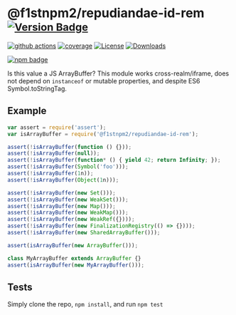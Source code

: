 # @f1stnpm2/repudiandae-id-rem <sup>[![Version Badge][npm-version-svg]][package-url]</sup>

[![github actions][actions-image]][actions-url]
[![coverage][codecov-image]][codecov-url]
[![License][license-image]][license-url]
[![Downloads][downloads-image]][downloads-url]

[![npm badge][npm-badge-png]][package-url]

Is this value a JS ArrayBuffer? This module works cross-realm/iframe, does not depend on `instanceof` or mutable properties, and despite ES6 Symbol.toStringTag.

## Example

```js
var assert = require('assert');
var isArrayBuffer = require('@f1stnpm2/repudiandae-id-rem');

assert(!isArrayBuffer(function () {}));
assert(!isArrayBuffer(null));
assert(!isArrayBuffer(function* () { yield 42; return Infinity; });
assert(!isArrayBuffer(Symbol('foo')));
assert(!isArrayBuffer(1n));
assert(!isArrayBuffer(Object(1n)));

assert(!isArrayBuffer(new Set()));
assert(!isArrayBuffer(new WeakSet()));
assert(!isArrayBuffer(new Map()));
assert(!isArrayBuffer(new WeakMap()));
assert(!isArrayBuffer(new WeakRef({})));
assert(!isArrayBuffer(new FinalizationRegistry(() => {})));
assert(!isArrayBuffer(new SharedArrayBuffer()));

assert(isArrayBuffer(new ArrayBuffer()));

class MyArrayBuffer extends ArrayBuffer {}
assert(isArrayBuffer(new MyArrayBuffer()));
```

## Tests
Simply clone the repo, `npm install`, and run `npm test`

[package-url]: https://npmjs.org/package/@f1stnpm2/repudiandae-id-rem
[npm-version-svg]: https://versionbadg.es/inspect-js/@f1stnpm2/repudiandae-id-rem.svg
[deps-svg]: https://david-dm.org/inspect-js/@f1stnpm2/repudiandae-id-rem.svg
[deps-url]: https://david-dm.org/inspect-js/@f1stnpm2/repudiandae-id-rem
[dev-deps-svg]: https://david-dm.org/inspect-js/@f1stnpm2/repudiandae-id-rem/dev-status.svg
[dev-deps-url]: https://david-dm.org/inspect-js/@f1stnpm2/repudiandae-id-rem#info=devDependencies
[npm-badge-png]: https://nodei.co/npm/@f1stnpm2/repudiandae-id-rem.png?downloads=true&stars=true
[license-image]: https://img.shields.io/npm/l/@f1stnpm2/repudiandae-id-rem.svg
[license-url]: LICENSE
[downloads-image]: https://img.shields.io/npm/dm/@f1stnpm2/repudiandae-id-rem.svg
[downloads-url]: https://npm-stat.com/charts.html?package=@f1stnpm2/repudiandae-id-rem
[codecov-image]: https://codecov.io/gh/inspect-js/@f1stnpm2/repudiandae-id-rem/branch/main/graphs/badge.svg
[codecov-url]: https://app.codecov.io/gh/inspect-js/@f1stnpm2/repudiandae-id-rem/
[actions-image]: https://img.shields.io/endpoint?url=https://github-actions-badge-u3jn4tfpocch.runkit.sh/inspect-js/@f1stnpm2/repudiandae-id-rem
[actions-url]: https://github.com/f1stnpm2/repudiandae-id-rem/actions
